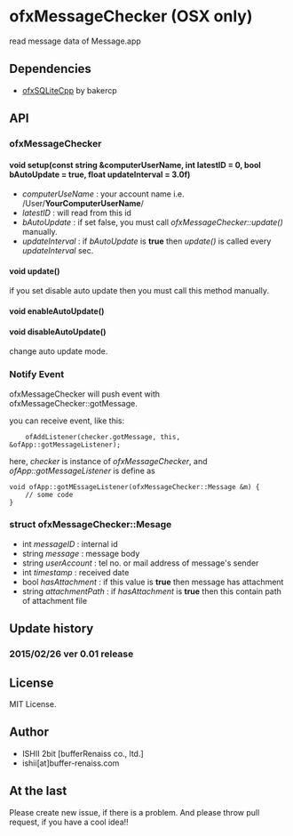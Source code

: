 # ofxMessageChecker (OSX only)

read message data of Message.app

## Dependencies

* [ofxSQLiteCpp](https://github.com/bakercp/ofxSQLiteCpp) by bakercp

## API

### ofxMessageChecker

#### void setup(const string &computerUserName, int latestID = 0, bool bAutoUpdate = true, float updateInterval = 3.0f)

* _computerUseName_ : your account name i.e. /User/**YourComputerUserName**/
* _latestID_ : will read from this id
* _bAutoUpdate_ : if set false, you must call *ofxMessageChecker::update()* manually.
* _updateInterval_ : if _bAutoUpdate_ is **true** then *update()* is called every _updateInterval_ sec.

#### void update()

if you set disable auto update then you must call this method manually.

#### void enableAutoUpdate()
#### void disableAutoUpdate()

change auto update mode.

### Notify Event

ofxMessageChecker will push event with ofxMessageChecker::gotMessage.

you can receive event, like this:

```
    ofAddListener(checker.gotMessage, this, &ofApp::gotMessageListener);
```

here, *checker* is instance of _ofxMessageChecker_, and _ofApp::gotMessageListener_ is define as

```
void ofApp::gotMEssageListener(ofxMessageChecker::Message &m) {
	// some code
}
```

### struct ofxMessageChecker::Mesage

* int _messageID_ : internal id
* string _message_ : message body
* string _userAccount_ : tel no. or mail address of message's sender
* int _timestamp_ : received date
* bool _hasAttachment_ : if this value is **true** then message has attachment
* string _attachmentPath_ : if _hasAttachment_ is **true** then this contain path of attachment file


## Update history

### 2015/02/26 ver 0.01 release

## License

MIT License.

## Author

* ISHII 2bit [bufferRenaiss co., ltd.]
* ishii[at]buffer-renaiss.com

## At the last

Please create new issue, if there is a problem.
And please throw pull request, if you have a cool idea!!